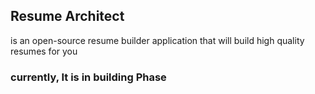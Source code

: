 ## Resume Architect
is an open-source resume builder application that will build high quality resumes for you

### currently, It is in building Phase
